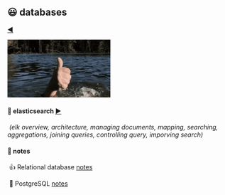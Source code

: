 ## :smiley: databases

[:arrow_backward:](../index)

![databases_ok](../../src/img/databases_ok.gif)

#### :mag_right: elasticsearch [:arrow_forward:](elasticsearch/es_index)

​	*(elk overview, architecture, managing documents, mapping, searching, aggregations, joining queries, controlling query, imporving search)*

#### :notebook: notes

​	:+1: Relational database [notes](db_notes)

​	:elephant: PostgreSQL [notes](postgresql_notes)

